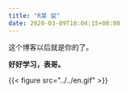 ```yaml
---
title: "R某 留"
date: 2020-03-09T18:04:15+08:00
---
```


这个博客以后就是你的了。

**好好学习，表哥。**

{{< figure src="../../en.gif" >}}